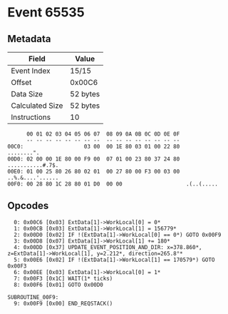 # Event 65535

## Metadata

| Field           | Value    |
|-----------------|----------|
| Event Index     | 15/15    |
| Offset          | 0x00C6   |
| Data Size       | 52 bytes |
| Calculated Size | 52 bytes |
| Instructions    | 10       |

```
      00 01 02 03 04 05 06 07  08 09 0A 0B 0C 0D 0E 0F
      -- -- -- -- -- -- -- --  -- -- -- -- -- -- -- --
00C0:                   03 00  00 1E 80 03 01 00 22 80        ........".
00D0: 02 00 00 1E 80 00 F9 00  07 01 00 23 80 37 24 80  ...........#.7$.
00E0: 01 00 25 80 26 80 02 01  00 27 80 00 F3 00 03 00  ..%.&....'......
00F0: 00 28 80 1C 28 80 01 D0  00 00                    .(..(.....      
```

## Opcodes

```
  0: 0x00C6 [0x03] ExtData[1]->WorkLocal[0] = 0*
  1: 0x00CB [0x03] ExtData[1]->WorkLocal[1] = 156779*
  2: 0x00D0 [0x02] IF !(ExtData[1]->WorkLocal[0] == 0*) GOTO 0x00F9
  3: 0x00D8 [0x07] ExtData[1]->WorkLocal[1] += 180*
  4: 0x00DD [0x37] UPDATE_EVENT_POSITION_AND_DIR: x=378.860*, z=ExtData[1]->WorkLocal[1], y=2.212*, direction=265.8°*
  5: 0x00E6 [0x02] IF !(ExtData[1]->WorkLocal[1] == 170579*) GOTO 0x00F3
  6: 0x00EE [0x03] ExtData[1]->WorkLocal[0] = 1*
  7: 0x00F3 [0x1C] WAIT(1* ticks)
  8: 0x00F6 [0x01] GOTO 0x00D0

SUBROUTINE_00F9:
  9: 0x00F9 [0x00] END_REQSTACK()
```
